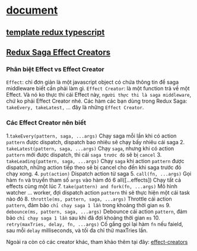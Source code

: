 # [document](https://redux.js.org/usage/usage-with-typescript)

## [template redux typescript](https://github.com/reduxjs/cra-template-redux-typescript)

## [Redux Saga Effect Creators](https://redux-saga.js.org/docs/api/#effect-creators)

### Phân biệt Effect vs Effect Creator 
`Effect`: chỉ đơn giản là một javascript object có chứa thông tin để saga middleware biết cần phải làm gì. 
`Effect Creator`: là một function trả về một Effect. Và nó ko thực thi cái Effect này, `người thực thi là saga middleware`, chứ ko phải Effect Creator nhé. 
Các hàm các bạn dùng trong Redux Saga: `takeEvery, takeLatest,` ... đây là những `Effect Creator`. 

### Các Effect Creator nên biết 
1.`takeEvery(pattern, saga, ...args)` Chạy saga mỗi lần khi có action `pattern` được dispatch, dispatch bao nhiêu sẽ chạy bấy nhiêu cái saga 
2. `takeLatest(pattern, saga, ...args)` Chạy `saga`, nhưng khi có action `pattern` mới được dispatch, thì cái `saga trước đó` sẽ bị `cancel` 
3. `takeLeading(pattern, saga, ...args)` Chạy `saga` khi action `pattern` được dispatch, những action tiếp theo sẽ bị cancel cho đến khi saga trước đó chạy xong. 
4. `put(action)` Dispatch action từ saga 
5. `call(fn, ...args)` Gọi hàm `fn` và truyền tham số `args` vào hàm đó 6 all([...effects]) Chạy tất cả effects cùng một lúc 
7. `take(pattern) and fork(fn, ...args)` Mô hình watcher ... worker, đợi dispatch action `pattern` thì sẽ thực hiện một cái task nào đó 
8. `throttle(ms, pattern, saga, ...args)` Throttle cái action `pattern`, đảm bảo `chỉ chạy saga 1 lần` trong khoảng thời gian `ms` 
9. `debounce(ms, pattern, saga, ...args)` Debounce cái action `pattern`, đảm bảo `chỉ chạy saga 1 lần` sau khi đã đợi khoảng thời gian `ms` 
10. `retry(maxTries, delay, fn, ...args)` Cố gắng gọi lại hàm `fn` nếu faield, sau mỗi `delay` milliseconds, và tối đa chỉ thử maxTries lần. 

Ngoài ra còn có các creator khác, tham khảo thêm tại đây: [effect-creators](https://redux-saga.js.org/docs/api#effect-creators)